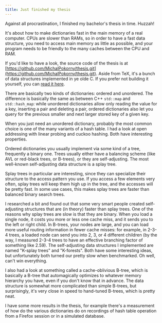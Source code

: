 ```yaml
---
title: Just finished my thesis
---
```


Against all procrastination, I finished my bachelor's thesis in time. Huzzah!

It's about how to make dictionaries fast in the main memory of a real computer.
CPUs are slower than RAMs, so in order to have a fast data structure, you need
to access main memory as little as possible, and your program needs to be
friendly to the many caches between the CPU and RAM.

If you'd like to have a look, the source code of the thesis is at
[https://github.com/MichalPokorny/thesis.git](https://github.com/MichalPokorny/thesis.git).
Aside from TeX, it's a bunch of data structures implemented in ye olde C.
If you prefer not building it yourself, you can [read it
here](/static/thesis.pdf).

There are basically two kinds of dictionaries: ordered and unordered.
The difference is basically the same as between C++ `std::map`
and `std::hash_map`: while unordered dictionaries allow only
reading the value for a key, inserting a pair and deleting a pair,
ordered dictionaries also let you query for the previous smaller and
next larger stored key of a given key.

When you just need an unordered dictionary, probably the most common
choice is one of the many variants of a hash table. I had a look at open
addressing with linear probing and cuckoo hashing. Both have interesting
properties.

Ordered dictionaries you usually implement via some kind of a tree,
frequently a binary one. Trees usually either have a balancing scheme
(like AVL or red-black trees, or B-trees), or they are self-adjusting.
The most well-known self-adjusting data structure is a splay tree.

Splay trees in particular are interesting, since they can specialize
their structure to the access pattern you use. If you access a few elements
very often, splay trees will keep them high up in the tree, and the accesses
will be pretty fast. In some use cases, this makes splay trees are faster than
balanced binary search trees.

I researched a bit and found out that some very smart people created
self-adjusting structures that are (in theory) faster than splay trees.
One of the reasons why splay trees are slow is that they are binary.
When you load a single node, it costs you more or less one cache miss, and
it sends you to the left or right child. In B-trees, your nodes are large,
and you can load more useful routing information in fewer cache misses:
for example, in 2-3-4 trees, a loaded node can send you into 2, 3, or 4
different children (by the way, I measured 2-3-4 trees to have an effective
branching factor of something like 2.59).
The self-adjusting data structures I implemented are named "K-splay trees"
and "K-forests". Both have some interesting ideas, but unfortunately both
turned our pretty slow when benchmarked. Oh well, can't win everything.

I also had a look at something called a cache-oblivious B-tree, which is
basically a B-tree that automagically optimizes to whatever memory hierarchy
you have, even if you don't know that in advance. The data structure is
somewhat more complicated than simple B-trees, but surprisingly, it's very
close in speed to hand-tuned B-trees, which is pretty neat.

I have some more results in the thesis, for example there's a measurement
of how do the various dictionaries do on recordings of hash table operation
from a Firefox session or in a simulated database.
